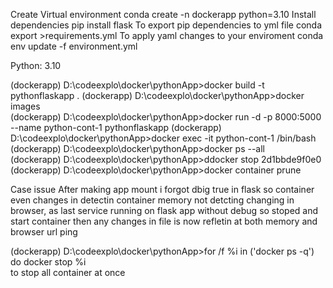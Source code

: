 
Create Virtual environment
    conda create -n dockerapp python=3.10
Install dependencies
    pip install flask
To export pip dependencies to yml file
    conda export >requirements.yml
To apply yaml changes to your enviroment
    conda env update -f environment.yml

Python:
3.10


(dockerapp) D:\codeexplo\docker\pythonApp>docker build -t pythonflaskapp .
(dockerapp) D:\codeexplo\docker\pythonApp>docker images  
(dockerapp) D:\codeexplo\docker\pythonApp>docker run -d -p 8000:5000 --name python-cont-1 pythonflaskapp
(dockerapp) D:\codeexplo\docker\pythonApp>docker exec -it python-cont-1 /bin/bash
(dockerapp) D:\codeexplo\docker\pythonApp>docker ps --all    
(dockerapp) D:\codeexplo\docker\pythonApp>ddocker stop 2d1bbde9f0e0      
(dockerapp) D:\codeexplo\docker\pythonApp>docker container prune

Case issue
After making app mount i forgot dbig true in flask so container even changes in detectin container memory not detcting changing in browser, as last service running on flask app without debug 
so stoped and start container
then any changes in file is now refletin at both memory and browser url ping

(dockerapp) D:\codeexplo\docker\pythonApp>for /f %i in ('docker ps -q') do docker stop %i  
to stop all container at once

